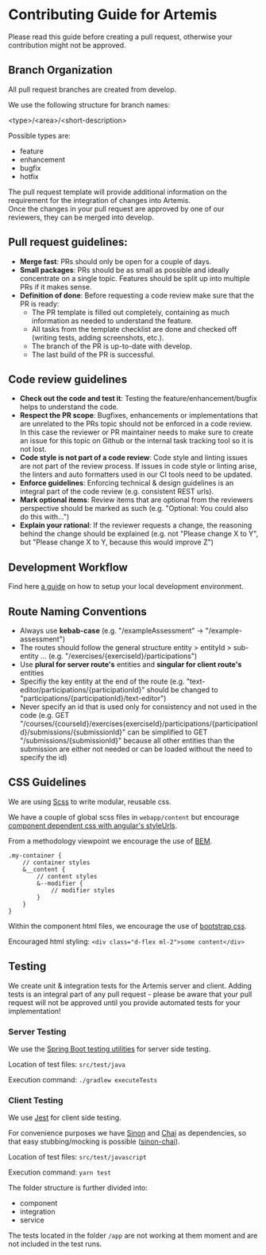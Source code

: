 # Contributing Guide for Artemis

Please read this guide before creating a pull request, otherwise your contribution might not be approved.

## Branch Organization

All pull request branches are created from develop.

We use the following structure for branch names:

\<type\>/\<area\>/\<short-description\>

Possible types are:

- feature
- enhancement
- bugfix
- hotfix

The pull request template will provide additional information on the requirement for the integration of changes into Artemis.  
Once the changes in your pull request are approved by one of our reviewers, they can be merged into develop.

## Pull request guidelines:

- **Merge fast**: PRs should only be open for a couple of days.
- **Small packages**: PRs should be as small as possible and ideally concentrate on a single topic. Features should be split up into multiple PRs if it makes sense.
- **Definition of done**: Before requesting a code review make sure that the PR is ready:
   - The PR template is filled out completely, containing as much information as needed to understand the feature.
   - All tasks from the template checklist are done and checked off (writing tests, adding screenshots, etc.).
   - The branch of the PR is up-to-date with develop.
   - The last build of the PR is successful.

## Code review guidelines

- **Check out the code and test it**: Testing the feature/enhancement/bugfix helps to understand the code.
- **Respect the PR scope**: Bugfixes, enhancements or implementations that are unrelated to the PRs topic should not be enforced in a code review. 
In this case the reviewer or PR maintainer needs to make sure to create an issue for this topic on Github or the internal task tracking tool so it is not lost.
- **Code style is not part of a code review**: Code style and linting issues are not part of the review process. If issues in code style or linting arise, the linters and auto formatters used in our CI tools need to be updated.
- **Enforce guidelines**: Enforcing technical & design guidelines is an integral part of the code review (e.g. consistent REST urls).
- **Mark optional items**: Review items that are optional from the reviewers perspective should be marked as such (e.g. "Optional: You could also do this with...")
- **Explain your rational**: If the reviewer requests a change, the reasoning behind the change should be explained (e.g. not "Please change X to Y", but "Please change X to Y, because this would improve Z")

## Development Workflow

Find here [a guide](doc/setup/SETUP.md) on how to setup your local development environment.

## Route Naming Conventions

- Always use **kebab-case** (e.g. "/exampleAssessment" → "/example-assessment")
- The routes should follow the general structure entity > entityId > sub-entity ... (e.g. "/exercises/{exerciseId}/participations")
- Use **plural for server route's** entities and **singular for client route's** entities
- Specifiy the key entity at the end of the route (e.g. "text-editor/participations/{participationId}" should be changed to "participations/{participationId}/text-editor")
- Never specify an id that is used only for consistency and not used in the code (e.g. GET "/courses/{courseId}/exercises{exerciseId}/participations/{participationId}/submissions/{submissionId}" can be simplified to GET "/submissions/{submissionId}" because all other entities than the submission are either not needed or can be loaded without the need to specify the id)

## CSS Guidelines

We are using [Scss](https://sass-lang.com) to write modular, reusable css.

We have a couple of global scss files in `webapp/content` but encourage [component dependent css with angular's styleUrls](https://angular.io/guide/component-styles).

From a methodology viewpoint we encourage the use of [BEM](http://getbem.com/introduction/).
```
.my-container {
    // container styles
    &__content {
        // content styles
        &--modifier {
            // modifier styles
        }
    }
}
```

Within the component html files, we encourage the use of [bootstrap css](https://getbootstrap.com/).

Encouraged html styling:
`<div class="d-flex ml-2">some content</div>`


## Testing

We create unit & integration tests for the Artemis server and client.
Adding tests is an integral part of any pull request - please be aware that your pull request will not be approved until you provide automated tests for your implementation!

### Server Testing

We use the [Spring Boot testing utilities](https://docs.spring.io/spring-boot/docs/current/reference/html/boot-features-testing.html) for server side testing.

Location of test files: `src/test/java`

Execution command:      `./gradlew executeTests`

### Client Testing

We use [Jest](https://jestjs.io/) for client side testing.

For convenience purposes we have [Sinon](https://sinonjs.org/) and [Chai](https://www.chaijs.com/) as dependencies, so that easy stubbing/mocking is possible ([sinon-chai](https://github.com/domenic/sinon-chai)).

Location of test files: `src/test/javascript`

Execution command:      `yarn test`

The folder structure is further divided into:

- component
- integration
- service

The tests located in the folder `/app` are not working at them moment and are not included in the test runs.
